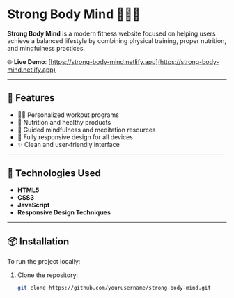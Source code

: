 # Strong Body Mind 🧘‍♀️💪

**Strong Body Mind** is a modern fitness website focused on helping users achieve a balanced lifestyle by combining physical training, proper nutrition, and mindfulness practices.

🌐 **Live Demo**: [https://strong-body-mind.netlify.app](https://strong-body-mind.netlify.app)

---

## 🚀 Features

- 🏋️‍♂️ Personalized workout programs
- 🥗 Nutrition and healthy products
- 🧘 Guided mindfulness and meditation resources
- 📱 Fully responsive design for all devices
- ✨ Clean and user-friendly interface

---

## 🔧 Technologies Used

- **HTML5**
- **CSS3**
- **JavaScript**
- **Responsive Design Techniques**

---

## 📦 Installation

To run the project locally:

1. Clone the repository:
   ```bash
   git clone https://github.com/yourusername/strong-body-mind.git
